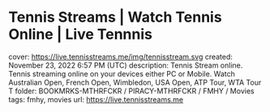 # Tennis Streams | Watch Tennis Online | Live Tennnis

cover: https://live.tennisstreams.me/img/tennisstream.svg
created: November 23, 2022 6:57 PM (UTC)
description: Tennis Stream online. Tennis streaming online on your devices either PC or Mobile. Watch Australian Open, French Open, Wimbledon, USA Open, ATP Tour, WTA Tour T
folder: BOOKMRKS-MTHRFCKR / PIRACY-MTHRFCKR / FMHY / Movies
tags: fmhy, movies
url: https://live.tennisstreams.me